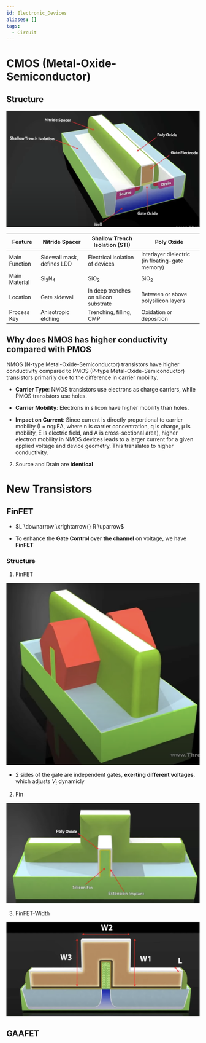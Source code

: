 ```yaml
---
id: Electronic_Devices
aliases: []
tags:
  - Circuit
---
```


# CMOS (Metal-Oxide-Semiconductor)

## Structure

![](./imgs/Devices/NMOS.png)

| Feature | Nitride Spacer | Shallow Trench Isolation (STI) | Poly Oxide |
|---|---|---|---|
| Main Function | Sidewall mask, defines LDD | Electrical isolation of devices | Interlayer dielectric (in floating-gate memory) |
| Main Material | Si$_{3}$N$_{4}$ | SiO$_{2}$ | SiO$_{2}$ |
| Location | Gate sidewall | In deep trenches on silicon substrate | Between or above polysilicon layers |
| Process Key | Anisotropic etching | Trenching, filling, CMP | Oxidation or deposition |


## Why does NMOS has higher conductivity compared with PMOS

NMOS (N-type Metal-Oxide-Semiconductor) transistors have higher conductivity compared to PMOS (P-type Metal-Oxide-Semiconductor) transistors primarily due to the difference in carrier mobility.

- **Carrier Type**: NMOS transistors use electrons as charge carriers, while PMOS transistors use holes.

- **Carrier Mobility**: Electrons in silicon have higher mobility than holes.

- **Impact on Current**: Since current is directly proportional to carrier mobility (I = nqµEA, where n is carrier concentration, q is charge, µ is mobility, E is electric field, and A is cross-sectional area), higher electron mobility in NMOS devices leads to a larger current for a given applied voltage and device geometry. This translates to higher conductivity.

2. Source and Drain are **identical**

# New Transistors

## FinFET

- $L \downarrow \xrightarrow{} R \uparrow$

- To enhance the **Gate Control over the channel** on voltage, we have **FinFET**

### Structure

1. FinFET

![](./imgs/Devices/FinFET.png)

- 2 sides of the gate are independent gates, **exerting different voltages**, which adjusts $V_t$ dynamicly

2. Fin

![](./imgs/Devices/Fin.png)

3. FinFET-Width

![](./imgs/Devices/FinFET-Width.png)

## GAAFET


